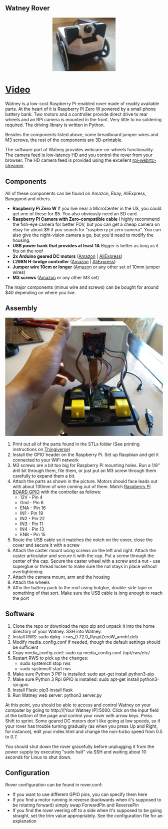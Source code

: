 Watney Rover
------------


<p align="center">
  <img width="40%" height="auto" src="images/main_photo.png?raw=true" onmouseover="this.src='images/main_render.png?raw=true'" onmouseout="this.src='images/main_photo.png?raw=true'">
</p>

<h1>
<a href="https://i.imgur.com/vydmPej.gifv" target="_blank">Video</a>
</h1>

Watney is a low-cost Raspberry Pi-enabled rover made of readily available parts. At the heart of it is
Raspberry Pi Zero W powered by a small phone battery bank. Two motors and a controller
provide direct drive to rear wheels and an RPi camera is mounted in the front.
Very little to no soldering required. The driving library is written in Python.


Besides the components listed above, some breadboard jumper wires and M3
screws, the rest of the components are 3D-printable.

The software part of Watney provides webcam-on-wheels functionality. The camera feed is low-latency HD and you control the rover from your browser. The HD camera feed is provided using the excellent [rpi-webrtc-streamer](https://github.com/kclyu/rpi-webrtc-streamer).


Components
------------


All of these components can be found on Amazon, Ebay, AliExpress, Banggood and others.

* **Raspberry Pi Zero W**
If you live near a MicroCenter in the US, you could get one of these for $5. You also obviously need an SD card.
* **Raspberry Pi Camera with Zero-compatible cable**
I highly recommend the fish-eye camera for better FOV, but you can get a cheap camera on ebay for about $9 if you search for "raspberry pi zero camera". You can also give the night-vision camera a go, but you'd need to modify the housing.
* **USB power bank that provides at least 1A**
Bigger is better as long as it fits on the roof
* **2x Arduino geared DC motors** ([Amazon](http://a.co/7sPakWM) | [AliExpress](https://www.aliexpress.com/item/TT-Motor-Smart-Car-Robot-Gear-Motor-for-Arduino-Free-Shipping/32529098435.html))
* **L298N H-bridge controller** ([Amazon](https://www.amazon.com/s/field-keywords=l298n) | [AliExpress](https://www.aliexpress.com/item/Free-Shipping-New-Dual-H-Bridge-DC-Stepper-Motor-Drive-Controller-Board-Module-L298N-MOTOR-DRIVER/32769190826.html))
* **Jumper wire 10cm or longer** ([Amazon](http://a.co/e25UqlS) or any other set of 10mm jumper wires)
* **M3 screws** ([Amazon](http://a.co/bRE14nB) or any other M3 set)

The major components (minus wire and screws) can be bought for around $40 depending on where you live.


Assembly
--------
![Wiring](images/Wiring.jpg?raw=true)

1. Print out all of the parts found in the STLs folder (See printing instructions on [Thingiverse](https://www.thingiverse.com/thing:2810420))
2. Install the GPIO header on the Raspberry Pi. Set up Raspbian and get it connected to your WiFi network
3. M3 screws are a bit too big for Raspberry Pi mounting holes. Run a 1/8" drill bit through them, file them, or just put an M3 screw through them carefully to expand them a bit.
4. Attach the parts as shown in the picture. Motors should face leads out with about 130mm of wire coming out of them. Match [Raspberry Pi BOARD GPIO](images/pi-gpio.png) with the controller as follows:
   * 12V - Pin 4
   * Gnd - Pin 6
   * ENA - Pin 16
   * IN1 - Pin 18
   * IN2 - Pin 22
   * IN3 - Pin 11
   * IN4 - Pin 13
   * ENB - Pin 15
5. Route the USB cable so it matches the notch on the cover, close the cover and secure it with a screw
6. Attach the caster mount using screws on the left and right. Attach the caster articulator and secure it with the cap. Put a screw through the center of the cap. Secure the caster wheel with a screw and a nut - use superglue or thread locker to make sure the nut stays in place without overtightening
7. Attach the camera mount, arm and the housing
8. Attach the wheels
9. Affix the battery pack to the roof using hotglue, double-side tape or something of that sort. Make sure the USB cable is long enough to reach the port


Software
--------

1. Clone the repo or download the repo zip and unpack it into the home directory of your Watney. SSH into Watney.
2. Install RWS: sudo dpkg -i rws_0.72.0_RaspiZeroW_armhf.deb
3. Modify media_config.conf if needed, though the default settings should be sufficient
4. Copy media_config.conf: sudo cp media_config.conf /opt/rws/etc/
5. Restart RWS to pick up the changes:
   * sudo systemctl stop rws
   * sudo systemctl start rws
6. Make sure Python 3 PIP is installed: sudo apt-get install python3-pip
7. Make sure Python 3 Rpi GPIO is installed: sudo apt-get install python3-rpi.gpio
8. Install Flask: pip3 install flask
9. Run Watney web server: python3 server.py

At this point, you should be able to access and control Watney on your computer by going to http://[Your Watney IP]:5000. Click on the input field at the bottom of the page and control your rover with arrow keys. Press Shift to sprint. Some geared DC motors don't like going at low speeds, so if your rover has trouble turning gradually (as when you press Up and Right, for instance), edit your index.html and change the non-turbo speed from 0.5 to 0.7.

You should shut down the rover gracefully before unplugging it from the power supply by executing "sudo halt" via SSH and waiting about 10 seconds for Linux to shut down.


Configuration
-------------

Rover configuration can be found in rover.conf:
* If you want to use different GPIO pins, you can specify them here
* If you find a motor running in reverse (backwards when it's supposed to be rotating forward) simply swap ForwardPin and ReversePin
* If you find the rover veering off to a side when it's supposed to be going straight, set the trim value appropriately. See the configuration file for an explanation
